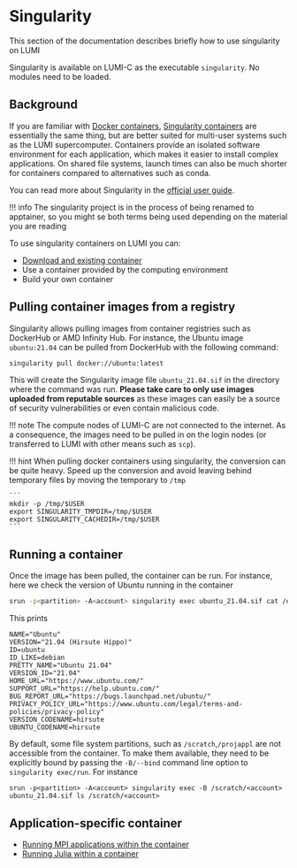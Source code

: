 # Singularity

[software_installing]: ../software/installing/easybuild.md
[cray_mpich]: ../software/containers/cray_mpich.md
[julia]: ../software/containers/julia.md
[docker-wiki]: https://en.wikipedia.org/wiki/Docker_(software)
[apptainer]: https://apptainer.org/
[apptainer-guide]: https://apptainer.org/docs/user/main/index.html

This section of the documentation describes briefly how to use singularity on
LUMI 

Singularity is available on LUMI-C as the executable `singularity`. No modules
need to be loaded.

## Background

If you are familiar with [Docker containers][docker-wiki], 
[Singularity containers][apptainer] are essentially the same thing, but are
better suited for multi-user systems such as the LUMI supercomputer. Containers
provide an isolated software environment for each application, which makes it
easier to install complex applications. On shared file systems, launch times can
also be much shorter for containers compared to alternatives such as conda.

You can read more about Singularity in the 
[official user guide][apptainer-guide].

!!! info
    The singularity project is in the process of being renamed to apptainer, so
    you might se both terms being used depending on the material you are reading

To use singularity containers on LUMI you can:

- [Download and existing container](#pulling-container-images-from-a-registry)
- Use a container provided by the computing environment
- Build your own container


## Pulling container images from a registry

Singularity allows pulling images from container registries such as DockerHub or
AMD Infinity Hub. For instance, the Ubuntu image `ubuntu:21.04` can be pulled
from DockerHub with the following command:

```bash
singularity pull docker://ubuntu:latest
```
This will create the Singularity image file `ubuntu_21.04.sif` in the directory
where the command was run. **Please take care to only use images uploaded from
reputable sources** as these images can easily be a source of security
vulnerabilities or even contain malicious code.

!!! note
    The compute nodes of LUMI-C are not connected to the internet. As a
    consequence, the images need to be pulled in on the login nodes (or
    transferred to LUMI with other means such as `scp`). 


!!! hint
    When pulling docker containers using singularity, the conversion can be
    quite heavy. Speed up the conversion and avoid leaving behind temporary
    files by moving the temporary to `/tmp`
    
    ```
    mkdir -p /tmp/$USER
    export SINGULARITY_TMPDIR=/tmp/$USER
    export SINGULARITY_CACHEDIR=/tmp/$USER
    ```

## Running a container

Once the image has been pulled, the container can be run. For instance, here we
check the version of Ubuntu running in the container

```bash
srun -p<partition> -A<account> singularity exec ubuntu_21.04.sif cat /etc/os-release
```

This prints

```
NAME="Ubuntu"
VERSION="21.04 (Hirsute Hippo)"
ID=ubuntu
ID_LIKE=debian
PRETTY_NAME="Ubuntu 21.04"
VERSION_ID="21.04"
HOME_URL="https://www.ubuntu.com/"
SUPPORT_URL="https://help.ubuntu.com/"
BUG_REPORT_URL="https://bugs.launchpad.net/ubuntu/"
PRIVACY_POLICY_URL="https://www.ubuntu.com/legal/terms-and-policies/privacy-policy"
VERSION_CODENAME=hirsute
UBUNTU_CODENAME=hirsute
```

By default, some file system partitions, such as `/scratch`,`/projappl` are not
accessible from the container. To make them available, they need to be
explicitly bound by passing the `-B/--bind` command line option to 
`singularity exec/run`. For instance

```
srun -p<partition> -A<account> singularity exec -B /scratch/<account> ubuntu_21.04.sif ls /scratch/<account>
```

## Application-specific container

 * [Running MPI applications within the container][cray_mpich]
 * [Running Julia within a container][julia]
